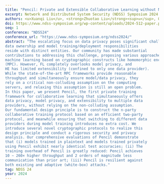 ```yaml
---
title: "Pencil: Private and Extensible Collaborative Learning without Non-Colluding Assumption"
excerpt: Network and Distributed System Security (NDSS) Symposium 2024
authors: <u>Xuanqi Liu</u>, <strong>Zhuotao Liu</strong><sup>✉️</sup>, Qi Li, Ke Xu, Mingwei Xu
doi: https://www.ndss-symposium.org/wp-content/uploads/2024-512-paper.pdf
seq: 1
conference: "NDSS24"
conference_url: "https://www.ndss-symposium.org/ndss2024/"
abstract: "The escalating focus on data privacy poses significant challenges for collaborative neural network training, where
data ownership and model training/deployment responsibilities
reside with distinct entities. Our community has made substantial
contributions to addressing this challenge, proposing various approaches such as federated learning (FL) and privacy-preserving
machine learning based on cryptographic constructs like homomorphic encryption (HE) and secure multiparty computation
(MPC). However, FL completely overlooks model privacy, and
HE has limited extensibility (confined to only one data provider).
While the state-of-the-art MPC frameworks provide reasonable
throughput and simultaneously ensure model/data privacy, they
rely on a critical non-colluding assumption on the computing
servers, and relaxing this assumption is still an open problem.
In this paper, we present Pencil, the first private training
framework for collaborative learning that simultaneously offers
data privacy, model privacy, and extensibility to multiple data
providers, without relying on the non-colluding assumption.
Our fundamental design principle is to construct the n-party
collaborative training protocol based on an efficient two-party
protocol, and meanwhile ensuring that switching to different data
providers during model training introduces no extra cost. We
introduce several novel cryptographic protocols to realize this
design principle and conduct a rigorous security and privacy
analysis. Our comprehensive evaluations of Pencil demonstrate
that (i) models trained in plaintext and models trained privately
using Pencil exhibit nearly identical test accuracies; (ii) The
training overhead of Pencil is greatly reduced: Pencil achieves
10 ∼ 260× higher throughput and 2 orders of magnitude less
communication than prior art; (iii) Pencil is resilient against
both existing and adaptive (white-box) attacks."
tag: NDSS 24
year: 2024
---
```

